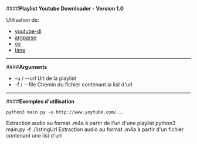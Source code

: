 ####**Playlist Youtube Downloader - Version 1.0**

Utilisation de:
- [youtube-dl](http://rg3.github.io/youtube-dl/)
- [argparse](http://docs.python.org/3/library/argparse.html)
- [os](http://docs.python.org/3/library/os.html)
- [time](http://docs.python.org/3/library/time.html)

---

####**Arguments**

- -u / --url	Url de la playlist
- -f / --file	Chemin du fichier contenant la list d'url

---

####**Exemples d'utilisation**

	python3 main.py -u http://www.yoytube.com/...
Extraction audio au format .m4a à partir de l'url d'une playlist
	python3 main.py -f ./listingUrl
Extraction audio au format .m4a à partir d'un fichier contenant une list d'url

